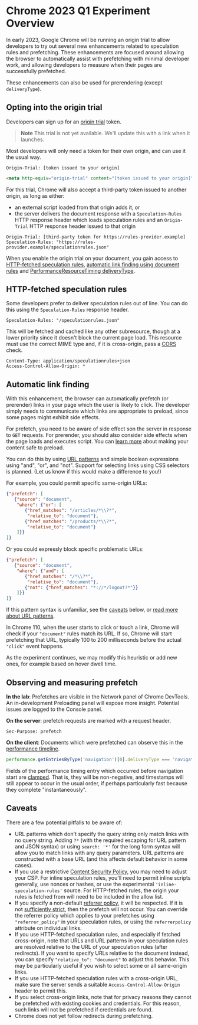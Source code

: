 # Chrome 2023 Q1 Experiment Overview

In early 2023, Google Chrome will be running an origin trial to allow developers to try out several new enhancements related to speculation rules and prefetching. These enhancements are focused around allowing the browser to automatically assist with prefetching with minimal developer work, and allowing developers to measure when their pages are successfully prefetched.

These enhancements can also be used for prerendering (except `deliveryType`).

## Opting into the origin trial

Developers can sign up for an [origin trial](https://developer.chrome.com/docs/web-platform/origin-trials/) token.

> **Note**
> This trial is not yet available. We'll update this with a link when it launches.

Most developers will only need a token for their own origin, and can use it the usual way.

```http
Origin-Trial: [token issued to your origin]
```

```html
<meta http-equiv="origin-trial" content="[token issued to your origin]">
```

For this trial, Chrome will also accept a third-party token issued to another origin, as long as either:

* an external script loaded from that origin adds it, or
* the server delivers the document response with a `Speculation-Rules` HTTP response header which loads speculation rules and an `Origin-Trial` HTTP response header issued to that origin

```http
Origin-Trial: [third-party token for https://rules-provider.example]
Speculation-Rules: "https://rules-provider.example/speculationrules.json"
```

When you enable the origin trial on your document, you gain access to [HTTP-fetched speculation rules](#http-fetched-speculation-rules), [automatic link finding using document rules](#automatic-link-finding) and [PerformanceResourceTiming deliveryType](#observing-and-measuring-prefetch).

## HTTP-fetched speculation rules

Some developers prefer to deliver speculation rules out of line. You can do this using the `Speculation-Rules` response header.

```http
Speculation-Rules: "/speculationrules.json"
```

This will be fetched and cached like any other subresource, though at a lower priority since it doesn't block the current page load. This resource must use the correct MIME type and, if it is cross-origin, pass a [CORS](https://developer.mozilla.org/en-US/docs/Web/HTTP/CORS) check.

```http
Content-Type: application/speculationrules+json
Access-Control-Allow-Origin: *
```

## Automatic link finding

With this enhancement, the browser can automatically prefetch (or prerender) links in your page which the user is likely to click. The developer simply needs to communicate which links are appropriate to preload, since some pages might exhibit side effects.

For prefetch, you need to be aware of side effect son the server in response to `GET` requests. For prerender, you should also consider side effects when the page loads and executes script. You can [learn more](https://docs.google.com/document/d/1_9XkDUKMGf2f3tDt1gvQQjfliNLpGyFf36BB1-NUZ98/preview) about making your content safe to preload.

You can do this by using [URL patterns](https://developer.mozilla.org/en-US/docs/Web/API/URL_Pattern_API) and simple boolean expressions using "and", "or", and "not". Support for selecting links using CSS selectors is planned. (Let us know if this would make a difference to you!)

For example, you could permit specific same-origin URLs:

```json
{"prefetch": [
   {"source": "document",
    "where": {"or": [
       {"href_matches": "/articles/*\\?*",
        "relative_to": "document"},
       {"href_matches": "/products/*\\?*",
        "relative_to": "document"}
    ]}}
]}
```

Or you could expressly block specific problematic URLs:

```json
{"prefetch": [
   {"source": "document",
    "where": {"and": [
       {"href_matches": "/*\\?*",
        "relative_to": "document"},
       {"not": {"href_matches": "*://*/logout?*"}}
    ]}}
]}
```

If this pattern syntax is unfamiliar, see the [caveats](#caveats) below, or [read more about URL patterns](https://developer.mozilla.org/en-US/docs/Web/API/URL_Pattern_API).

In Chrome 110, when the user starts to click or touch a link, Chrome will check if your `"document"` rules match its URL. If so, Chrome will start prefetching that URL, typically 100 to 200 milliseconds before the actual `"click"` event happens.

As the experiment continues, we may modify this heuristic or add new ones, for example based on hover dwell time.

## Observing and measuring prefetch

**In the lab**: Prefetches are visible in the Network panel of Chrome DevTools. An in-development Preloading panel will expose more insight. Potential issues are logged to the Console panel.

**On the server**: prefetch requests are marked with a request header.

```http
Sec-Purpose: prefetch
```

**On the client**: Documents which were prefetched can observe this in the [performance timeline](https://developer.mozilla.org/en-US/docs/Web/API/Performance_Timeline).

```javascript
performance.getEntriesByType('navigation')[0].deliveryType === 'navigational-prefetch'
```

Fields of the performance timing entry which occurred before navigation start are [clamped](https://github.com/w3c/resource-timing/issues/360). That is, they will be non-negative, and timestamps will still appear to occur in the usual order, if perhaps particularly fast because they complete "instantaneously".

## Caveats

There are a few potential pitfalls to be aware of:

* URL patterns which don't specify the query string only match links with no query string. Adding `?*` (with the required escaping for URL pattern and JSON syntax) or using `search: '*'` for the long form syntax will allow you to match links with any query parameters. URL patterns are constructed with a base URL (and this affects default behavior in some cases).
* If you use a restrictive [Content Security Policy](https://developer.mozilla.org/en-US/docs/Web/HTTP/CSP), you may need to adjust your CSP. For inline speculation rules, you'll need to permit inline scripts generally, use nonces or hashes, or use the experimental `'inline-speculation-rules'` source. For HTTP-fetched rules, the origin your rules is fetched from will need to be included in the allow list.
* If you specify a non-default [referrer policy](https://developer.mozilla.org/en-US/docs/Web/HTTP/Headers/Referrer-Policy), it will be respected. If it is not [sufficiently strict](https://wicg.github.io/nav-speculation/prefetch.html#list-of-sufficiently-strict-speculative-navigation-referrer-policies), then the prefetch will not occur. You can override the referrer policy which applies to your prefetches using `"referrer_policy"` in your speculation rules, or using the `referrerpolicy` attribute on individual links.
* If you use HTTP-fetched speculation rules, and especially if fetched cross-origin, note that URLs and URL patterns in your speculation rules are resolved relative to the URL of your speculation rules (after redirects). If you want to specify URLs relative to the document instead, you can specify `"relative_to": "document"` to adjust this behavior. This may be particularly useful if you wish to select some or all same-origin links.
* If you use HTTP-fetched speculation rules with a cross-origin URL, make sure the server sends a suitable `Access-Control-Allow-Origin` header to permit this.
* If you select cross-origin links, note that for privacy reasons they cannot be prefetched with existing cookies and credentials. For this reason, such links will not be prefetched if credentials are found.
* Chrome does not yet follow redirects during prefetching.